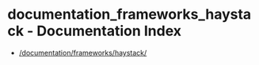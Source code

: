 # documentation_frameworks_haystack - Documentation Index

- [/documentation/frameworks/haystack/](./_documentation_frameworks_haystack_.md)
